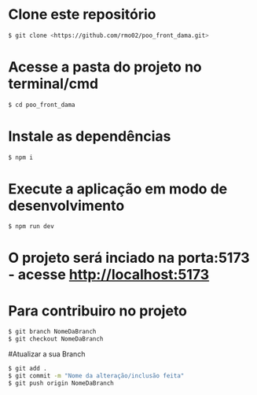 # Clone este repositório
```bash
$ git clone <https://github.com/rmo02/poo_front_dama.git>
```

# Acesse a pasta do projeto no terminal/cmd
```bash
$ cd poo_front_dama
```

# Instale as dependências
```bash
$ npm i
```

# Execute a aplicação em modo de desenvolvimento
```bash
$ npm run dev
```
# O projeto será inciado na porta:5173 - acesse <http://localhost:5173>

# Para contribuiro no projeto
```bash
$ git branch NomeDaBranch
$ git checkout NomeDaBranch
```
#Atualizar a sua Branch
```bash
$ git add .
$ git commit -m "Nome da alteração/inclusão feita"
$ git push origin NomeDaBranch
```
